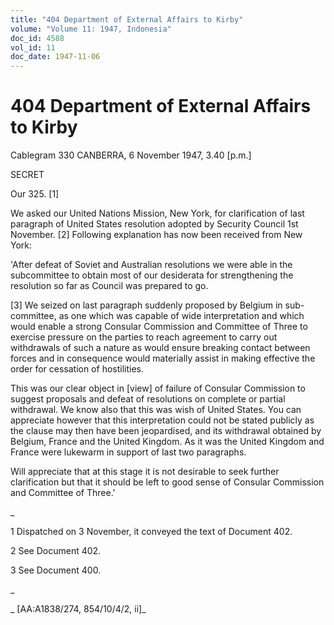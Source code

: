 ```yaml
---
title: "404 Department of External Affairs to Kirby"
volume: "Volume 11: 1947, Indonesia"
doc_id: 4588
vol_id: 11
doc_date: 1947-11-06
---
```


# 404 Department of External Affairs to Kirby

Cablegram 330 CANBERRA, 6 November 1947, 3.40 [p.m.]

SECRET

Our 325. [1]

We asked our United Nations Mission, New York, for clarification of last paragraph of United States resolution adopted by Security Council 1st November. [2] Following explanation has now been received from New York:

'After defeat of Soviet and Australian resolutions we were able in the subcommittee to obtain most of our desiderata for strengthening the resolution so far as Council was prepared to go.

[3] We seized on last paragraph suddenly proposed by Belgium in sub-committee, as one which was capable of wide interpretation and which would enable a strong Consular Commission and Committee of Three to exercise pressure on the parties to reach agreement to carry out withdrawals of such a nature as would ensure breaking contact between forces and in consequence would materially assist in making effective the order for cessation of hostilities.

This was our clear object in [view] of failure of Consular Commission to suggest proposals and defeat of resolutions on complete or partial withdrawal. We know also that this was wish of United States. You can appreciate however that this interpretation could not be stated publicly as the clause may then have been jeopardised, and its withdrawal obtained by Belgium, France and the United Kingdom. As it was the United Kingdom and France were lukewarm in support of last two paragraphs.

Will appreciate that at this stage it is not desirable to seek further clarification but that it should be left to good sense of Consular Commission and Committee of Three.'

_

1 Dispatched on 3 November, it conveyed the text of Document 402.

2 See Document 402.

3 See Document 400.

_

_ [AA:A1838/274, 854/10/4/2, ii]_
